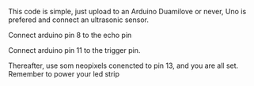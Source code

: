 This code is simple, just upload to an Arduino Duamilove or never, Uno is prefered and connect an ultrasonic sensor.

Connect arduino pin 8 to the echo pin 

Connect arduino pin 11 to the trigger pin.

Thereafter, use som neopixels conencted to pin 13, and you are all set. Remember to power your led strip
